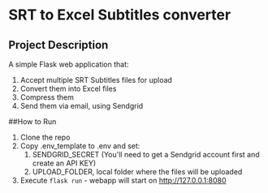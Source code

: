 # SRT to Excel Subtitles converter

## Project Description
A simple Flask web application that:
1. Accept multiple SRT Subtitles files for upload
2. Convert them into Excel files
3. Compress them
4. Send them via email, using Sendgrid

##How to Run
1. Clone the repo
2. Copy .env_template to .env and set:
   1. SENDGRID_SECRET (You'll need to get a Sendgrid account first and create an API KEY)
   2. UPLOAD_FOLDER, local folder where the files will be uploaded
3. Execute `flask run` - webapp will start on http://127.0.0.1:8080


